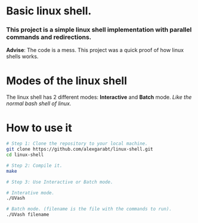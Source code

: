 # Basic linux shell.  
### This project is a simple linux shell implementation with parallel commands and redirections.  
**Advise**: The code is a mess. This project was a quick proof of how linux shells works.


# Modes of the linux shell
The linux shell has 2 different modes: **Interactive** and **Batch** mode. 
*Like the normal bash shell of linux.*


# How to use it
```bash
# Step 1: Clone the repository to your local machine.
git clone https://github.com/alexgarabt/linux-shell.git  
cd linux-shell

# Step 2: Compile it.
make

# Step 3: Use Interactive or Batch mode.

# Interative mode.
./UVash

# Batch mode. (filename is the file with the commands to run).
./UVash filename
```
